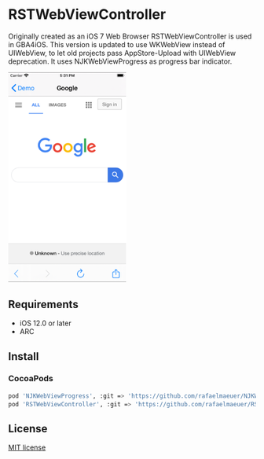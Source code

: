 # RSTWebViewController

Originally created as an iOS 7 Web Browser RSTWebViewController is used in GBA4iOS. This version is updated to use WKWebView instead of UIWebView, to let old projects pass AppStore-Upload with UIWebView deprecation. It uses NJKWebViewProgress as progress bar indicator.

<img src="./Example/Screenshot/screenshot1.png" alt="iOS ScreenShot 1" width="240px" style="width: 240px;" />

## Requirements

- iOS 12.0 or later
- ARC

## Install

### CocoaPods

```sh
pod 'NJKWebViewProgress', :git => 'https://github.com/rafaelmaeuer/NJKWebViewProgress.git'
pod 'RSTWebViewController', :git => 'https://github.com/rafaelmaeuer/RSTWebViewController-Legacy.git'
```

## License

[MIT]: http://www.opensource.org/licenses/mit-license.php
[MIT license][MIT]